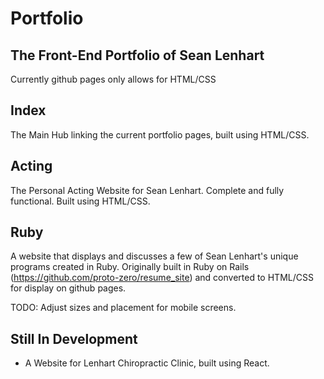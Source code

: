 # Portfolio

## The Front-End Portfolio of Sean Lenhart

Currently github pages only allows for HTML/CSS

## Index

The Main Hub linking the current portfolio pages, built using HTML/CSS.

## Acting

The Personal Acting Website for Sean Lenhart. Complete and fully functional. Built using HTML/CSS.

## Ruby

A website that displays and discusses a few of Sean Lenhart's unique programs created in Ruby. Originally built in Ruby on Rails (https://github.com/proto-zero/resume_site) and converted to HTML/CSS for display on github pages.

TODO: Adjust sizes and placement for mobile screens.

## Still In Development

- A Website for Lenhart Chiropractic Clinic, built using React.
